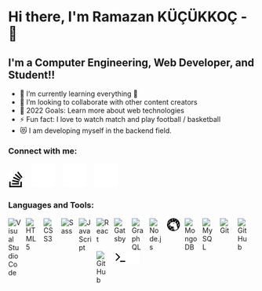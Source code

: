 # Hi there, I'm Ramazan KÜÇÜKKOÇ -  👋 

## I'm a Computer Engineering, Web Developer, and Student!!

- 🌱 I’m currently learning everything 🤣
- 👯 I’m looking to collaborate with other content creators
- 🥅 2022 Goals: Learn more about web technologies
- ⚡ Fun fact: I love to watch match and play football / basketball
- 😻 I am developing myself in the backend field.

### Connect with me:


[![website](./img/globe-dark.svg)](https://stackoverflow.com/users/20162155/ramazan-kucukkoc)
&nbsp;&nbsp;
[![youtube](./img/youtube-dark.svg)](https://www.youtube.com/channel/UCoGnRE-prNbGiIr_wFjHqxQ)
&nbsp;&nbsp;
[![linkedin](./img/linkedin-dark.svg)](https://www.linkedin.com/in/ramazan-k%C3%BC%C3%A7%C3%BCkko%C3%A7-16841b203/)
&nbsp;&nbsp;
[![instagram](./img/instagram-dark.svg)](https://www.instagram.com/ramazankckkc/?next=%2F)

### Languages and Tools:

<img align="left" alt="Visual Studio Code" width="26px" src="https://cdn.jsdelivr.net/gh/devicons/devicon/icons/vscode/vscode-original.svg" style="padding-right:10px;" />
<img align="left" alt="HTML5" width="26px" src="https://cdn.jsdelivr.net/gh/devicons/devicon/icons/html5/html5-original.svg" style="padding-right:10px;" />
<img align="left" alt="CSS3" width="26px" src="https://cdn.jsdelivr.net/gh/devicons/devicon/icons/css3/css3-original.svg" style="padding-right:10px;" />
<img align="left" alt="Sass" width="26px" src="https://cdn.jsdelivr.net/gh/devicons/devicon/icons/sass/sass-original.svg" style="padding-right:10px;" />
<img align="left" alt="JavaScript" width="26px" src="https://cdn.jsdelivr.net/gh/devicons/devicon/icons/javascript/javascript-original.svg" style="padding-right:10px;" />
<img align="left" alt="React" width="26px" src="https://cdn.jsdelivr.net/gh/devicons/devicon/icons/react/react-original.svg" style="padding-right:10px;" />
<img align="left" alt="Gatsby" width="26px" src="https://cdn.jsdelivr.net/gh/devicons/devicon/icons/gatsby/gatsby-original.svg" style="padding-right:10px;" />
<img align="left" alt="GraphQL" width="26px" src="https://cdn.jsdelivr.net/gh/devicons/devicon/icons/graphql/graphql-plain.svg" style="padding-right:10px;" />
<img align="left" alt="Node.js" width="26px" src="https://cdn.jsdelivr.net/gh/devicons/devicon/icons/nodejs/nodejs-original.svg" style="padding-right:10px;" />
<img align="left" alt="Deno" width="26px" src="./img/deno-light.svg" style="padding-right:10px;" />
<img align="left" alt="MongoDB" width="26px" src="https://cdn.jsdelivr.net/gh/devicons/devicon/icons/mongodb/mongodb-original.svg" style="padding-right:10px;" />
<img align="left" alt="MySQL" width="26px" src="https://cdn.jsdelivr.net/gh/devicons/devicon/icons/mysql/mysql-original.svg" style="padding-right:10px;" />
<img align="left" alt="Git" width="26px" src="https://cdn.jsdelivr.net/gh/devicons/devicon/icons/git/git-original.svg" style="padding-right:10px;" />
<img align="left" alt="GitHub" width="26px" src="https://user-images.githubusercontent.com/3369400/139447912-e0f43f33-6d9f-45f8-be46-2df5bbc91289.png" style="padding-right:10px;" />
<img align="left" alt="GitHub" width="26px" src="https://user-images.githubusercontent.com/3369400/139448065-39a229ba-4b06-434b-bc67-616e2ed80c8f.png" style="padding-right:10px;" />
<img align="left" alt="Terminal" width="26px" src="./img/terminal-light.svg" />
<img align="left" alt="Terminal" width="26px" src="./img/terminal-dark.svg" />

<br />
<br />

[website]: https://stackoverflow.com/users/20162155/ramazan-kucukkoc
[youtube]: https://www.youtube.com/channel/UCoGnRE-prNbGiIr_wFjHqxQ
[instagram]:https://www.instagram.com/ramazankckkc/?next=%2F
[linkedin]: https://www.linkedin.com/in/ramazan-k%C3%BC%C3%A7%C3%BCkko%C3%A7-16841b203/


